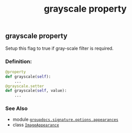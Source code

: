 ﻿---
title: grayscale property
second_title: GroupDocs.Signature for Python via .NET API References
description: 
type: docs
url: /python-net/groupdocs.signature.options.appearances/imageappearance/grayscale/
is_root: false
weight: 60
---

## grayscale property


Setup this flag to true if gray-scale filter is required.
### Definition:
```python
@property
def grayscale(self):
    ...
@grayscale.setter
def grayscale(self, value):
    ...
```

### See Also
* module [`groupdocs.signature.options.appearances`](../../)
* class [`ImageAppearance`](/signature/python-net/groupdocs.signature.options.appearances/imageappearance)
